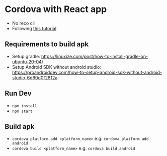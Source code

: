 # Cordova with React app

- No reco cli
- Following [this tutorial](https://blog.devgenius.io/convert-your-react-application-to-an-andriod-ios-app-using-cordova-87646729c2b7)

## Requirements to build apk

- Setup gradle: https://linuxize.com/post/how-to-install-gradle-on-ubuntu-20-04/
- Setup Android SDK without android studio: https://proandroiddev.com/how-to-setup-android-sdk-without-android-studio-6d60d0f2812a

## Run Dev

- `npm install`
- `npm start`

## Build apk

- `cordova platform add <platform_name>` e.g. `cordova platform add android`
- `cordova build <platform_name>` e.g. `cordova build android`

